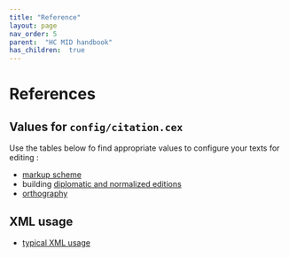 ```yaml
---
title: "Reference"
layout: page
nav_order: 5
parent:  "HC MID handbook"
has_children:  true
---
```


# References


## Values for `config/citation.cex`

Use the tables below fo find appropriate values to configure your texts for editing :

- [markup scheme](markup/)
- building [diplomatic and normalized editions](editions/)
- [orthography](orthography/)


## XML usage

- [typical XML usage](xml/)